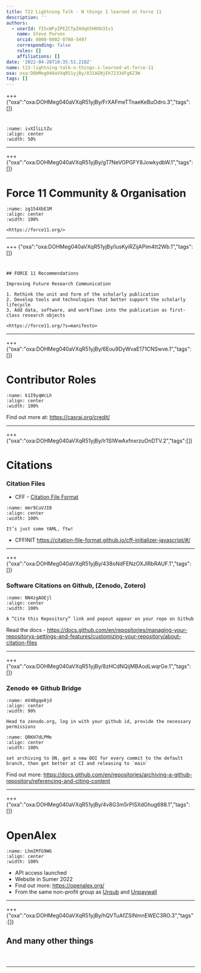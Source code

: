 ```yaml
---
title: T22 Lightning Talk - N things I learned at Force 11
description: ''
authors:
  - userId: fI5cWFyZPEZCTpIHdqX5H8OU3Iv1
    name: Steve Purves
    orcid: 0000-0002-0760-5497
    corresponding: false
    roles: []
    affiliations: []
date: '2022-04-28T10:35:51.218Z'
name: t22-lightning-talk-n-things-i-learned-at-force-11
oxa: oxa:DOHMeg040aVXqR51yjBy/831AENjEh7233dFg6Z3W
tags: []
---
```


+++ {"oxa":"oxa:DOHMeg040aVXqR51yjBy/FrXAFmeTTnaeKeBuOdro.3","tags":[]}

# 

```{figure} images/DOHMeg040aVXqR51yjBy-7Qrpq3SOs1kxSs95OJ4K-v1.png
:name: ivXIlLLtZu
:align: center
:width: 50%
```

---

+++ {"oxa":"oxa:DOHMeg040aVXqR51yjBy/gT7NeVOPGFY8JowkydbW.1","tags":[]}

# Force 11 Community & Organisation

```{figure} images/DOHMeg040aVXqR51yjBy-X1nyfvAr3DjPrstCHJ79-v1.png
:name: zg154XbE1M
:align: center
:width: 100%

<https://force11.org/>
```

---

+++ {"oxa":"oxa:DOHMeg040aVXqR51yjBy/lusKyiRZijAPim4tt2Wb.1","tags":[]}

# 

````{important}
## FORCE 11 Recommendations

Improving Future Research Communication

1. Rethink the unit and form of the scholarly publication
2. Develop tools and technologies that better support the scholarly lifecycle
3. Add data, software, and workflows into the publication as first-class research objects

<https://force11.org/?s=manifesto>

````

---

+++ {"oxa":"oxa:DOHMeg040aVXqR51yjBy/6Eou9DyWvaE171CNSwve.1","tags":[]}

# Contributor Roles

```{figure} images/DOHMeg040aVXqR51yjBy-huatx25vn9Emj7NGPrCT-v1.png
:name: k1I9yqWcLh
:align: center
:width: 100%
```

Find out more at: <https://casrai.org/credit/>

---

+++ {"oxa":"oxa:DOHMeg040aVXqR51yjBy/lr1SIWwAxfnxrzuOnDTV.2","tags":[]}

# Citations

### Citation Files

- CFF - [Citation File Format](https://citation-file-format.github.io/#:\~:text=cff%20files%20are%20plain%20text,to%20correctly%20cite%20their%20software.&text=The%20format%20of%20CITATION.,Citation%20File%20Format%20(CFF).)

```{figure} images/DOHMeg040aVXqR51yjBy-1GaceoZTA0cTGbcR4lfx-v1.png
:name: mmr9CuVJI8
:align: center
:width: 100%

It’s just some YAML, ftw!
```

- CFFINIT <https://citation-file-format.github.io/cff-initializer-javascript/#/>

---

+++ {"oxa":"oxa:DOHMeg040aVXqR51yjBy/438oNdFENzOXJlRbRAUF.1","tags":[]}

### Software Citations on Github, (Zenodo, Zotero)

```{figure} images/DOHMeg040aVXqR51yjBy-tsHikamwyy8G9xz1v077-v1.png
:name: NN4zgAOEjl
:align: center
:width: 100%

A “Cite this Repository” link and popout appear on your repo on Github
```

Read the docs - <https://docs.github.com/en/repositories/managing-your-repositorys-settings-and-features/customizing-your-repository/about-citation-files>

---

+++ {"oxa":"oxa:DOHMeg040aVXqR51yjBy/8zHCdNQijMBAodLwqrGe.1","tags":[]}

### Zenodo ⇔ Github Bridge

```{figure} images/DOHMeg040aVXqR51yjBy-r6vz4eSM0uwu8PqJHDoX-v1.png
:name: mV40gqe8jd
:align: center
:width: 90%

Head to zenodo.org, log in with your github id, provide the necessary permissions
```

```{figure} images/DOHMeg040aVXqR51yjBy-EkeYSDVpSeVBtszlwZa0-v1.png
:name: QRKH7dLPMe
:align: center
:width: 100%

set archiving to ON, get a new DOI for every commit to the default branch, then get better at CI and releasing to `main`
```

Find out more: <https://docs.github.com/en/repositories/archiving-a-github-repository/referencing-and-citing-content>

---

+++ {"oxa":"oxa:DOHMeg040aVXqR51yjBy/4v8G3m5rPISXdGhug698.1","tags":[]}

# OpenAlex

```{figure} images/DOHMeg040aVXqR51yjBy-4x5IuUZikak1jh2PSZw7-v1.png
:name: LhmIMfG9WG
:align: center
:width: 100%
```

- API access launched
- Website in Sumer 2022
- Find out more: <https://openalex.org/>
- From the same non-profit group as [Unsub](https://unsub.org/) and [Unpaywall](https://unpaywall.org/)

---

+++ {"oxa":"oxa:DOHMeg040aVXqR51yjBy/hQVTuAfZSINmnEWEC3RO.3","tags":[]}

## And many other things

```{link-block} https://force11.org/
```

# 

---

